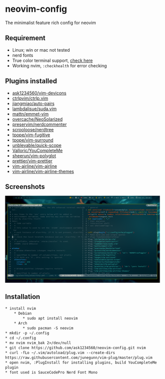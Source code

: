 # neovim-config
The minimalist feature rich config for neovim

## Requirement
* Linux; win or mac not tested
* nerd fonts
* True color terminal support, [check here](https://gist.github.com/XVilka/8346728)
* Working nvim, `:checkhealth` for error checking


## Plugins installed
* [ask1234560/vim-devicons](http://www.github.com/ask1234560/vim-devicons)
* [ctrlpvim/ctrlp.vim](http://www.github.com/ctrlpvim/ctrlp.vim)
* [jiangmiao/auto-pairs](http://www.github.com/jiangmiao/auto-pairs)
* [lambdalisue/suda.vim](http://www.github.com/lambdalisue/suda.vim)
* [mattn/emmet-vim](http://www.github.com/mattn/emmet-vim)
* [overcache/NeoSolarized](http://www.github.com/overcache/NeoSolarized)
* [preservim/nerdcommenter](http://www.github.com/preservim/nerdcommenter)
* [scrooloose/nerdtree](http://www.github.com/scrooloose/nerdtree)
* [tpope/vim-fugitive](http://www.github.com/tpope/vim-fugitive)
* [tpope/vim-surround](http://www.github.com/tpope/vim-surround)
* [unblevable/quick-scope](http://www.github.com/unblevable/quick-scope)
* [Valloric/YouCompleteMe](http://www.github.com/Valloric/YouCompleteMe)
* [sheerun/vim-polyglot](http://www.github.com/sheerun/vim-polyglot)
* [prettier/vim-prettier](http://www.github.com/prettier/vim-prettier)
* [vim-airline/vim-airline](http://www.github.com/vim-airline/vim-airline)
* [vim-airline/vim-airline-themes](http://www.github.com/vim-airline/vim-airline-themes)

<!-- macro {y$I* Wv$hS]$a(http://www.github.com/pj0} -->
## Screenshots
<img src="Screenshots/Screenshot_from_2021-05-17_19:48:10.png" width=1000px>

## Installation
```
* install nvim
	* Debian
		* sudo apt install neovim
	* Arch
		* sudo pacman -S neovim
* mkdir -p ~/.config
* cd ~/.config
* mv nvim nvim_bak 2>/dev/null
* git clone https://github.com/ask1234560/neovim-config.git nvim
* curl -fLo ~/.vim/autoload/plug.vim --create-dirs https://raw.githubusercontent.com/junegunn/vim-plug/master/plug.vim
* open nvim, :PlugInstall for installing plugins, build YouCompleteMe plugin
* font used is SauceCodePro Nerd Font Mono
```
